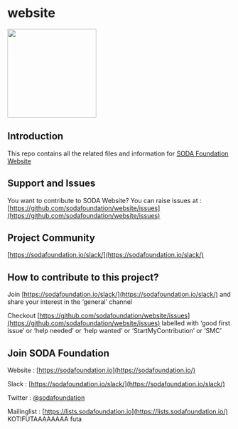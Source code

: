 # website
<img src="https://sodafoundation.io/wp-content/uploads/2020/01/SODA_logo_outline_color_800x800.png" width="200" height="200">

## Introduction

This repo contains all the related files and information for [SODA Foundation Website](https://sodafoundation.io/)

## Support and Issues
You want to contribute to SODA Website?
You can raise issues at : 
[https://github.com/sodafoundation/website/issues](https://github.com/sodafoundation/website/issues)


## Project Community

[https://sodafoundation.io/slack/](https://sodafoundation.io/slack/)

## How to contribute to this project?

Join [https://sodafoundation.io/slack/](https://sodafoundation.io/slack/) and share your interest in the ‘general’ channel

Checkout [https://github.com/sodafoundation/website/issues](https://github.com/sodafoundation/website/issues) labelled with ‘good first issue’ or ‘help needed’ or ‘help wanted’ or ‘StartMyContribution’ or ‘SMC’


## Join SODA Foundation

Website : [https://sodafoundation.io](https://sodafoundation.io/)

Slack  : [https://sodafoundation.io/slack/](https://sodafoundation.io/slack/)

Twitter  : [@sodafoundation](https://twitter.com/sodafoundation)

Mailinglist  : [https://lists.sodafoundation.io](https://lists.sodafoundation.io/)
KOTIFUTAAAAAAAA
futa

